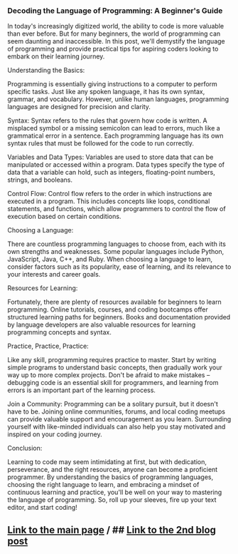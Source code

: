 ### Decoding the Language of Programming: A Beginner's Guide
In today's increasingly digitized world, the ability to code is more valuable than ever before. But for many beginners, the world of programming can seem daunting and inaccessible. In this post, we'll demystify the language of programming and provide practical tips for aspiring coders looking to embark on their learning journey.

Understanding the Basics:

Programming is essentially giving instructions to a computer to perform specific tasks. Just like any spoken language, it has its own syntax, grammar, and vocabulary. However, unlike human languages, programming languages are designed for precision and clarity.

Syntax: 
Syntax refers to the rules that govern how code is written. A misplaced symbol or a missing semicolon can lead to errors, much like a grammatical error in a sentence. Each programming language has its own syntax rules that must be followed for the code to run correctly.

 Variables and Data Types:
Variables are used to store data that can be manipulated or accessed within a program. Data types specify the type of data that a variable can hold, such as integers, floating-point numbers, strings, and booleans.

 Control Flow:
Control flow refers to the order in which instructions are executed in a program. This includes concepts like loops, conditional statements, and functions, which allow programmers to control the flow of execution based on certain conditions.

 Choosing a Language:

There are countless programming languages to choose from, each with its own strengths and weaknesses. Some popular languages include Python, JavaScript, Java, C++, and Ruby. When choosing a language to learn, consider factors such as its popularity, ease of learning, and its relevance to your interests and career goals.

 Resources for Learning:

Fortunately, there are plenty of resources available for beginners to learn programming. Online tutorials, courses, and coding bootcamps offer structured learning paths for beginners. Books and documentation provided by language developers are also valuable resources for learning programming concepts and syntax.

 Practice, Practice, Practice:

Like any skill, programming requires practice to master. Start by writing simple programs to understand basic concepts, then gradually work your way up to more complex projects. Don't be afraid to make mistakes – debugging code is an essential skill for programmers, and learning from errors is an important part of the learning process.

 Join a Community:
Programming can be a solitary pursuit, but it doesn't have to be. Joining online communities, forums, and local coding meetups can provide valuable support and encouragement as you learn. Surrounding yourself with like-minded individuals can also help you stay motivated and inspired on your coding journey.

 Conclusion:

Learning to code may seem intimidating at first, but with dedication, perseverance, and the right resources, anyone can become a proficient programmer. By understanding the basics of programming languages, choosing the right language to learn, and embracing a mindset of continuous learning and practice, you'll be well on your way to mastering the language of programming. So, roll up your sleeves, fire up your text editor, and start coding!

## [Link to the main page](README.md)   / ## [Link to the 2nd blog post](postno2.md)
